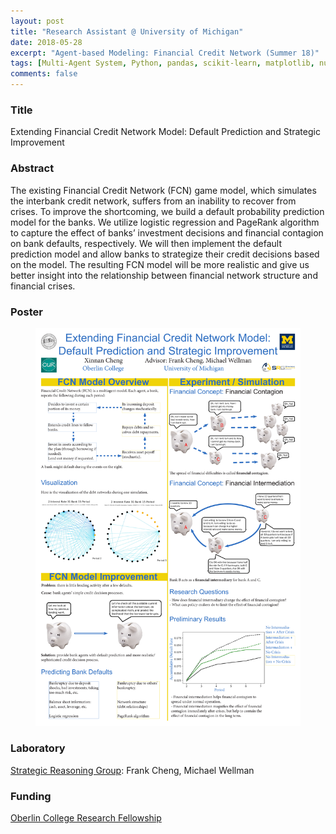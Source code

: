 ```yaml
---
layout: post
title: "Research Assistant @ University of Michigan"
date: 2018-05-28
excerpt: "Agent-based Modeling: Financial Credit Network (Summer 18)"
tags: [Multi-Agent System, Python, pandas, scikit-learn, matplotlib, numpy, Research, Artificial Intelligence]
comments: false
---
```


### Title
Extending Financial Credit Network Model: Default Prediction and Strategic Improvement

### Abstract
The existing Financial Credit Network (FCN) game model, which simulates the interbank credit network, suffers from an inability to recover from crises. To improve the shortcoming, we build a default probability prediction model for the banks. We utilize logistic regression and PageRank algorithm to capture the effect of banks’ investment decisions and financial contagion on bank defaults, respectively. We will then implement the default prediction model and allow banks to strategize their credit decisions based on the model. The resulting FCN model will be more realistic and give us better insight into the relationship between financial network structure and financial crises.

### Poster
<figure>
	<a href="/assets/img/posts/poster18.pdf"><img src="/assets/img/posts/poster18.pdf"></a>
</figure>

### Laboratory 
<a href="https://strategicreasoning.org">Strategic Reasoning Group</a>: Frank Cheng, Michael Wellman

### Funding
<a href="https://www.oberlin.edu/undergraduate-research/our-fellowships/oberlin-college-research-fellowship">Oberlin College Research Fellowship</a>
